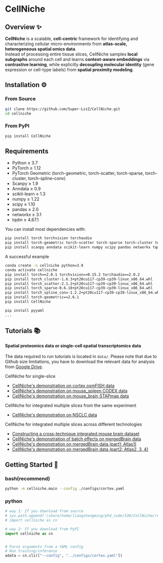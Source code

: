 
# CellNiche

## Overview ✨
**CellNiche** is a scalable, **cell-centric** framework for identifying and characterizing cellular micro-environments from **atlas-scale, heterogeneous spatial omics data**.  
Instead of processing entire tissue slices, CellNiche samples **local subgraphs** around each cell and learns **context-aware embeddings** via **contrastive learning**, while explicitly **decoupling molecular identity** (gene expression or cell-type labels) from **spatial proximity modeling**.


## Installation ⚙️
### From Source
```bash
git clone https://github.com/Super-LzzZ/CellNiche.git
cd cellniche
```
### From PyPI
```bash
pip install CellNiche
```

## Requirements
- Python ≥ 3.7  
- PyTorch ≥ 1.12  
- PyTorch Geometric (torch-geometric, torch-scatter, torch-sparse, torch-cluster, torch-spline-conv)  
- Scanpy ≥ 1.9  
- Anndata ≥ 0.9  
- scikit-learn ≥ 1.3  
- numpy ≥ 1.22  
- scipy ≥ 1.10  
- pandas ≥ 2.0  
- networkx ≥ 3.1   
- tqdm ≥ 4.67.1  

You can install most dependencies with:

```bash
pip install torch torchvision torchaudio
pip install torch-geometric torch-scatter torch-sparse torch-cluster torch-spline-conv
pip install scanpy anndata scikit-learn numpy scipy pandas networkx tqdm
```

A successful example
```bash
conda create -n cellniche python=3.9
conda activate cellniche
pip install torch==2.0.1 torchvision==0.15.2 torchaudio==2.0.2
pip install torch_cluster-1.6.3+pt20cu117-cp39-cp39-linux_x86_64.whl
pip install torch_scatter-2.1.2+pt20cu117-cp39-cp39-linux_x86_64.whl
pip install torch_sparse-0.6.18+pt20cu117-cp39-cp39-linux_x86_64.whl
pip install torch_spline_conv-1.2.2+pt20cu117-cp39-cp39-linux_x86_64.whl
pip install torch-geometric==2.6.1
pip install CellNiche

pip install pyyaml
...
```


## Tutorials 📚
#### Spatial proteomics data or single-cell spatial transcriptomics data

The data required to run tutorials is located in `data/`. Please note that due to Github size limitations, you have to download the relevant data for analysis from [Google Drive](https://drive.google.com/drive/folders/1pw_TrjsHIWAXnz1Qzfir-DJOv4IGI4Y5?usp=sharing). 

CellNiche for single-slice
* [CellNiche's demonstration on cortex osmFISH data](tutorial/cortex.ipynb)
* [CellNiche's demonstration on mouse_spleen CODEX data](tutorial/spleen.ipynb)
* [CellNiche's demonstration on mouse_brain STAPmap data](tutorial/brain_STARmap.ipynb)

CellNiche for integrated multiple slices from the same experiment
* [CellNiche's demonstration on NSCLC data](tutorial/NSCLC.ipynb)

CellNiche for integrated multiple slices across different technologies
* [Constructing a cross-technique integrated mouse brain dataset](tutorial/create_mergedBrainDataset.ipynb)
* [CellNiche's demonstration of batch effects on mergedBrain data](tutorial/mergedBrain_batch.ipynb)
* [CellNiche's demonstration on mergedBrain data (part1: Atlas1)](tutorial/mergedBrain_patr1.ipynb)
* [CellNiche's demonstration on mergedBrain data (part2: Atlas2, 3, 4)](tutorial/mergedBrain_part2.ipynb)



## Getting Started 🚀
### bash(recommend)
```bash
python -m cellniche.main --config ./configs/cortex.yaml

```
### python
```python
# way 1: If you download from source
# sys.path.append('/share/home/liangzhongming/phd_code/530/CellNiche/release')
# import cellniche as cn

# way 2: If you download from PyPI
import cellniche as cn


# Parse arguments from a YAML config
# Run training/inference
adata = cn.cli(["--config", "../configs/cortex.yaml"])
```

